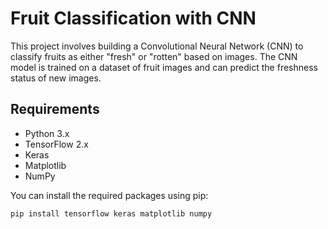 # Fruit Classification with CNN

This project involves building a Convolutional Neural Network (CNN) to classify fruits as either "fresh" or "rotten" based on images. The CNN model is trained on a dataset of fruit images and can predict the freshness status of new images.

## Requirements

- Python 3.x
- TensorFlow 2.x
- Keras
- Matplotlib
- NumPy

You can install the required packages using pip:

```bash
pip install tensorflow keras matplotlib numpy
